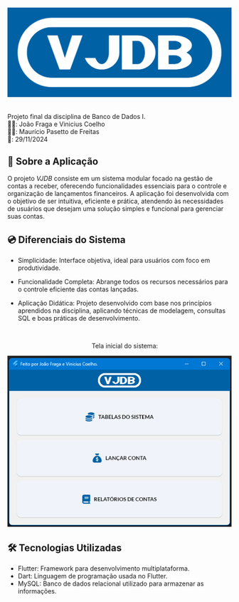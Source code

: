 # <p align="center"><img src="assets/images/logo.png" alt="Tela inicial do sistema."></p>

Projeto final da disciplina de Banco de Dados I.
<br>👨‍🎓: João Fraga e Vinicius Coelho
<br>👨‍🏫: Maurício Pasetto de Freitas
<br>📅: 29/11/2024

## 📝 Sobre a Aplicação

O projeto *VJDB* consiste em um sistema modular focado na gestão de contas a receber, oferecendo funcionalidades essenciais para o controle e organização de lançamentos financeiros. A aplicação foi desenvolvida com o objetivo de ser intuitiva, eficiente e prática, atendendo às necessidades de usuários que desejam uma solução simples e funcional para gerenciar suas contas.

## 💿 Diferenciais do Sistema

- Simplicidade: Interface objetiva, ideal para usuários com foco em produtividade.
- Funcionalidade Completa: Abrange todos os recursos necessários para o controle eficiente das contas lançadas.
- Aplicação Didática: Projeto desenvolvido com base nos princípios aprendidos na disciplina, aplicando técnicas de modelagem, consultas SQL e boas práticas de desenvolvimento.

  <br>

  <p align="center">Tela inicial do sistema:</p>

<p align="center"><img src="assets/images/demo.png" alt="Tela inicial do sistema."></p>

## 🛠️ Tecnologias Utilizadas

- Flutter: Framework para desenvolvimento multiplataforma.
- Dart: Linguagem de programação usada no Flutter.
- MySQL: Banco de dados relacional utilizado para armazenar as informações.
